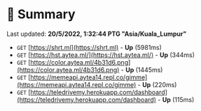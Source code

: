 # 📖 Summary
Last updated: **20/5/2022, 1:32:44 PTG "Asia/Kuala_Lumpur"**

- `GET` [https://shrt.ml](https://shrt.ml) - **Up** (5981ms)
- `GET` [https://hst.aytea.ml/](https://hst.aytea.ml/) - **Up** (344ms)
- `GET` [https://color.aytea.ml/4b31d6.png](https://color.aytea.ml/4b31d6.png) - **Up** (1445ms)
- `GET` [https://memeapi.aytea14.repl.co/gimme](https://memeapi.aytea14.repl.co/gimme) - **Up** (220ms)
- `GET` [https://teledrivemy.herokuapp.com/dashboard](https://teledrivemy.herokuapp.com/dashboard) - **Up** (115ms)
